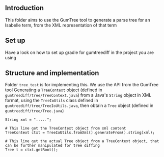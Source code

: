 ## Introduction
This folder aims to use the GumTree tool to generate a parse tree for an Isabelle term, from the XML representation of that term
## Set up
Have a look on how to set up gradle for gumtreediff in the project you are using
## Structure and implementation
Folder `tree_test` is for implementing this. We use the API from the GumTree tool
Generating a `TreeContext` object (defined in `gumtreediff/tree/TreeContext.java`) from a Java's `String` object in XML format, using the `TreeIoUtils` class defined in `gumtreediff/tree/TreeIoUtils.java`, then obtain a `Tree` object (defined in `gumtreediff/tree/Tree.java`)
```
String xml = ".....";

# This line get the TreeContext object from xml content
TreeContext ctxt = TreeIoUtils.fromXml().generateFrom().string(xml);

# This line get the actual Tree object from a TreeContext object, that can be further manipulated for tree diffing
Tree t = ctxt.getRoot();
```